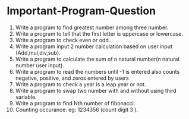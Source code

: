 # Important-Program-Question
1. Write a program to find greatest number among three number.
2. Write a program to tell that the first letter is uppercase or lowercase.
3. Write a program to check even or odd.
4. Write a program input 2 number calculation based on user input (Add,mul,div,sub).
5. Write a program to calculate the sum of n natural number(n natural number user input).
6. Write a program to read the numbers until -1 is entered also counts negative, positive, and zeros entered by users
7. Write a program to check a year is a leap year or not.
8. Write a program to swap two number with and without using third variable.
9. Write a program to find Nth number of fibonacci.
10. Counting occurance:  eg: 1234356 (count digit 3 ).
